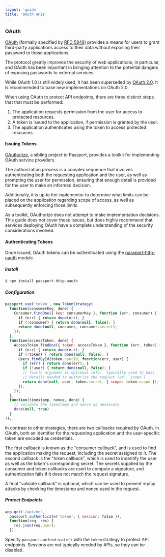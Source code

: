 ```yaml
---
layout: 'guide'
title: 'OAuth APIs'
---
```


### OAuth

[OAuth](http://oauth.net/) (formally specified by [RFC 5849](http://tools.ietf.org/html/rfc5849))
provides a means for users to grant third-party applications access to their
data without exposing their password to those applications.

The protocol greatly improves the security of web applications, in particular,
and OAuth has been important in bringing attention to the potential dangers of
exposing passwords to external services.

While OAuth 1.0 is still widely used, it has been superseded by [OAuth 2.0](/guide/oauth2-api/).
It is recommended to base new implementations on OAuth 2.0.

When using OAuth to protect API endpoints, there are three distinct steps that
that must be performed:

  1. The application requests permission from the user for access to protected
     resources.
  2. A token is issued to the application, if permission is granted by the user.
  3. The application authenticates using the token to access protected
     resources.

#### Issuing Tokens

[OAuthorize](https://github.com/jaredhanson/oauthorize), a sibling project to
Passport, provides a toolkit for implementing OAuth service providers.

The authorization process is a complex sequence that involves authenticating
both the requesting application and the user, as well as prompting the user for
permission, ensuring that enough detail is provided for the user to make an
informed decision.

Additionally, it is up to the implementor to determine what limits can be placed
on the application regarding scope of access, as well as subsequently enforcing
those limits.

As a toolkit, OAuthorize does not attempt to make implementation decisions.
This guide does not cover these issues, but does highly recommend that
services deploying OAuth have a complete understanding of the security
considerations involved.

#### Authenticating Tokens

Once issued, OAuth tokens can be authenticated using the [passport-http-oauth](https://github.com/jaredhanson/passport-http-oauth)
module.

##### Install

```bash
$ npm install passport-http-oauth
```

##### Configuration

```javascript
passport.use('token', new TokenStrategy(
  function(consumerKey, done) {
    Consumer.findOne({ key: consumerKey }, function (err, consumer) {
      if (err) { return done(err); }
      if (!consumer) { return done(null, false); }
      return done(null, consumer, consumer.secret);
    });
  },
  function(accessToken, done) {
    AccessToken.findOne({ token: accessToken }, function (err, token) {
      if (err) { return done(err); }
      if (!token) { return done(null, false); }
      Users.findById(token.userId, function(err, user) {
        if (err) { return done(err); }
        if (!user) { return done(null, false); }
        // fourth argument is optional info.  typically used to pass
        // details needed to authorize the request (ex: `scope`)
        return done(null, user, token.secret, { scope: token.scope });
      });
    });
  },
  function(timestamp, nonce, done) {
    // validate the timestamp and nonce as necessary
    done(null, true)
  }
));
```

In contrast to other strategies, there are two callbacks required by OAuth.  In
OAuth, both an identifier for the requesting application and the user-specific
token are encoded as credentials.

The first callback is known as the "consumer callback", and is used to find the
application making the request, including the secret assigned to it.  The second
callback is the "token callback", which is used to indentify the user as well as
the token's corresponding secret.  The secrets supplied by the consumer and
token callbacks are used to compute a signature, and authentication fails if it
does not match the request signature.

A final "validate callback" is optional, which can be used to prevent replay
attacks by checking the timestamp and nonce used in the request.

##### Protect Endpoints

```javascript
app.get('/api/me', 
  passport.authenticate('token', { session: false }),
  function(req, res) {
    res.json(req.user);
  });
```

Specify `passport.authenticate()` with the `token` strategy to protect API
endpoints.  Sessions are not typically needed by APIs, so they can be disabled.
